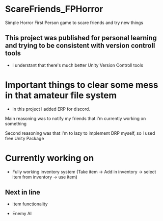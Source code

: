 # ScareFriends_FPHorror
 Simple Horror First Person game to scare friends and try new things

## This project was published for personal learning and trying to be consistent with version controll tools

- I understant that there's much better Unity Version Controll tools

 # Important things to clear some mess in that amateur file system
 - In this project I added ERP for discord.

 Main reasoning was to notify my friends that i'm currently working on something

 Second reasoning was that I'm to lazy to implement DRP myself, so I used free Unity Package



# Currently working on

- Fully working inventory system (Take item -> Add in inventory -> select item from inventory -> use item)

## Next in line

- Item functionality

- Enemy AI